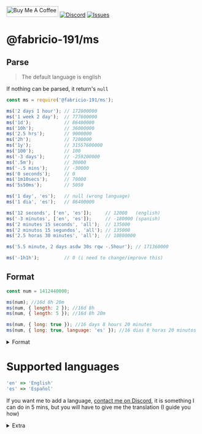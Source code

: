 <a href="https://www.buymeacoffee.com/Fabricio191" target="_blank"><img src="https://cdn.buymeacoffee.com/buttons/default-orange.png" alt="Buy Me A Coffee" height="28" width="135"></a>
[![Discord](https://img.shields.io/discord/555535212461948936?style=for-the-badge&color=7289da)](https://discord.gg/zrESMn6)
[![Issues](https://img.shields.io/github/issues/Fabricio-191/ms?style=for-the-badge)](https://github.com/Fabricio-191/ms/issues)

# @fabricio-191/ms

## Parse

> The default language is english

If nothing can be parsed, it return's `null`

```js
const ms = require('@fabricio-191/ms');

ms('2 days 1 hour'); // 172800000
ms('1 week 2 day');  // 777600000
ms('1d');            // 86400000
ms('10h');           // 36000000
ms('2.5 hrs');       // 9000000
ms('2h');            // 7200000
ms('1y');            // 31557600000
ms('100');           // 100
ms('-3 days');       // -259200000
ms('.5m');           // 30000
ms('-.5 mins');      // -30000
ms('0 seconds');     // 0
ms('1m10secs');      // 70000
ms('5s50ms');        // 5050

ms('1 day', 'es');   // null (wrong language)
ms('1 dia', 'es');   // 86400000

ms('12 seconds', ['en', 'es']);     // 12000   (english)
ms('-3 minutos', ['en', 'es']);     // -180000 (spanish)
ms('2 minutes 15 seconds', 'all');  // 135000
ms('2 minutos 15 segundos', 'all'); // 135000
ms('2.5 horas 30 minutes', 'all');  // 10800000

ms('5.5 minute, 2 days asdw 30s rqw -.5hour'); // 171360000

ms('-1h1h');         // 0 (i need to change/improve this)
```

## Format

```js
const num = 1412440000;

ms(num); //16d 8h 20m
ms(num, { length: 2 }); //16d 8h
ms(num, { length: 5 }); //16d 8h 20m

ms(num, { long: true }); //16 days 8 hours 20 minutes
ms(num, { long: true, language: 'es' }); //16 dias 8 horas 20 minutos
```

<details>
	<summary>Format</summary>

	The full format would be `YMoWDHMSMs`

	* `Y`: year
	* `Mo`: month
	* `W`: week
	* `D`: day
	* `H`: hour
	* `M`: minute
	* `S`: second
	* `Ms`: mili second

	The default format is `YMoDHMSMs` (without weeks)

	```js
	ms(1412440000); //16d 8h 20m
	ms(1412440000, { format: 'HS' }); //392h 1240s

	ms(41200994000, { format: 'WDHM', length: 2 }); //15mo 2w 6d
	ms(41200994000, { format: 'WDHM', length: 8 }); //15mo 2w 6d 7h 13m
	```
</details>

# Supported languages
```js
'en' => 'English'
'es' => 'Español'
```

If you want me to add a language, [contact me on Discord](https://discord.gg/zrESMn6), it is something I can do in 5 mins, but you will have to give me the translation (I guide you how)

<details>
	<summary>Extra</summary>
	Execute this, it looks nice

	```js
	const ms = require('@fabricio-191/ms'), years = ms('1970 years');

	setInterval(() => {
		process.stdout.clearLine(0);
		process.stdout.cursorTo(0);
		process.stdout.write(ms(Date.now() + years, { length: 8 }));
		process.stdout.cursorTo(31);
	}, 1);
	```
</details>